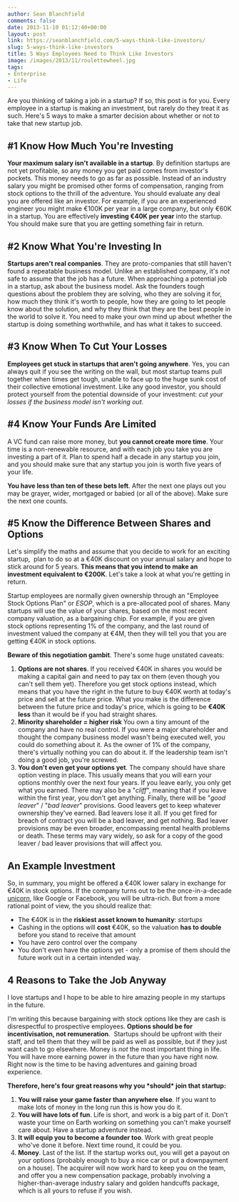 ```yaml
---
author: Sean Blanchfield
comments: false
date: 2013-11-10 01:12:40+00:00
layout: post
link: https://seanblanchfield.com/5-ways-think-like-investors/
slug: 5-ways-think-like-investors
title: 5 Ways Employees Need to Think Like Investors
image: /images/2013/11/roulettewheel.jpg
tags:
- Enterprise
- Life
---
```


Are you thinking of taking a job in a startup? If so, this post is for you. Every employee in a startup is making an investment, but rarely do they treat it as such. Here's 5 ways to make a smarter decision about whether or not to take that new startup job.

<!-- more -->

## #1 Know How Much You're Investing

**Your maximum salary isn't available in a startup**. By definition startups are not yet profitable, so any money you get paid comes from investor's pockets. This money needs to go as far as possible. Instead of an industry salary you might be promised other forms of compensation, ranging from stock options to the thrill of the adventure. You should evaluate any deal you are offered like an investor. For example, if you are an experienced engineer you might make €100K per year in a large company, but only €60K in a startup. You are effectively **investing €40K per year** into the startup. You should make sure that you are getting something fair in return.

## #2 Know What You're Investing In

**Startups aren't real companies**. They are proto-companies that still haven't found a repeatable business model. Unlike an established company, it's _not_ safe to assume that the job has a future. When approaching a potential job in a startup, ask about the business model. Ask the founders tough questions about the problem they are solving, who they are solving it for, how much they think it's worth to people, how they are going to let people know about the solution, and why they think that they are the best people in the world to solve it. You need to make your own mind up about whether the startup is doing something worthwhile, and has what it takes to succeed.

## #3 Know When To Cut Your Losses

**Employees get stuck in startups that aren't going anywhere**. Yes, you can always quit if you see the writing on the wall, but most startup teams pull together when times get tough, unable to face up to the huge sunk cost of their collective emotional investment. Like any good investor, you should protect yourself from the potential downside of your investment: _cut your losses if the business model isn't working out_.

## #4 Know Your Funds Are Limited

A VC fund can raise more money, but **you cannot create more time**. Your time is a non-renewable resource, and with each job you take you are investing a part of it. Plan to spend half a decade in any startup you join, and you should make sure that any startup you join is worth five years of your life.

**You have less than ten of these bets left**. After the next one plays out you may be grayer, wider, mortgaged or babied (or all of the above). Make sure the next one counts.

## #5 Know the Difference Between Shares and Options

Let's simplify the maths and assume that you decide to work for an exciting startup,  plan to do so at a €40K discount on your annual salary and hope to stick around for 5 years. **This means that you intend to make an investment equivalent to €200K**. Let's take a look at what you're getting in return.

Startup employees are normally given ownership through an "Employee Stock Options Plan" or _ESOP_, which is a pre-allocated pool of shares. Many startups will use the value of your shares, based on the most recent company valuation, as a bargaining chip. For example, if you are given stock options representing 1% of the company, and the last round of investment valued the company at €4M, then they will tell you that you are getting €40K in stock options.

**Beware of this negotiation gambit**. There's some huge unstated caveats:

1.  **Options are not shares**. If you received €40K in shares you would be making a capital gain and need to pay tax on them (even though you can't sell them yet). Therefore you get stock options instead, which means that you have the right in the future to buy €40K worth at today's price and sell at the future price. What you make is the difference between the future price and today's price, which is going to be **€40K less** than it would be if you had straight shares.
2.  **Minority shareholder = higher risk** You own a tiny amount of the company and have no real control. If you were a major shareholder and thought the company business model wasn't being executed well, you could do something about it. As the owner of 1% of the company, there's virtually nothing you can do about it. If the leadership team isn't doing a good job, you're screwed.
3.  **You don't even get your options yet**. The company should have share option vesting in place. This usually means that you will earn your options monthly over the next four years. If you leave early, you only get what you earned. There may also be a "_cliff_", meaning that if you leave within the first year, you don't get anything. Finally, there will be "_good leaver_" / "_bad leaver_" provisions. Good leavers get to keep whatever ownership they've earned. Bad leavers lose it all. If you get fired for breach of contract you will be a bad leaver, and get nothing. Bad leaver provisions may be even broader, encompassing mental health problems or death. These terms may vary widely, so ask for a copy of the good leaver / bad leaver provisions that will affect you.

## An Example Investment

So, in summary, you might be offered a €40K lower salary in exchange for €40K in stock options. If the company turns out to be the once-in-a-decade [unicorn](http://techcrunch.com/2013/11/02/welcome-to-the-unicorn-club/), like Google or Facebook, you will be ultra-rich. But from a more rational point of view, the you should realize that:

*   The €40K is in the **riskiest asset known to humanity**: _startups_
*   Cashing in the options will **cost** €40K, so the valuation **has to double** before you stand to receive that amount
*   You have zero control over the company
*   You don't even have the options yet - only a promise of them should the future work out in a certain intended way.

## 4 Reasons to Take the Job Anyway

I love startups and I hope to be able to hire amazing people in my startups in the future.

I'm writing this because bargaining with stock options like they are cash is disrespectful to prospective employees. **Options should be for incentivisation, not remuneration**.  Startups should be upfront with their staff, and tell them that they will be paid as well as possible, but if they just want cash to go elsewhere. Money is _not_ the most important thing in life. You will have more earning power in the future than you have right now. Right now is the time to be having adventures and gaining broad experience.

**Therefore, here's four great reasons why you \*should\* join that startup:**

1.  **You will raise your game faster than anywhere else**. If you want to make lots of money in the long run this is how you do it.
2.  **You will have lots of fun**. Life is short, and work is a big part of it. Don't waste your time on Earth working on something you can't make yourself care about. Have a startup adventure instead.
3.  **It will equip you to become a founder too**. Work with great people who've done it before. Next time round, it could be you.
4.  **Money**. Last of the list. If the startup works out, you will get a payout on your options (probably enough to buy a nice car or put a downpayment on a house). The acquirer will now work hard to keep you on the team, and offer you a new compensation package, probably involving a higher-than-average industry salary and golden handcuffs package, which is all yours to refuse if you wish.